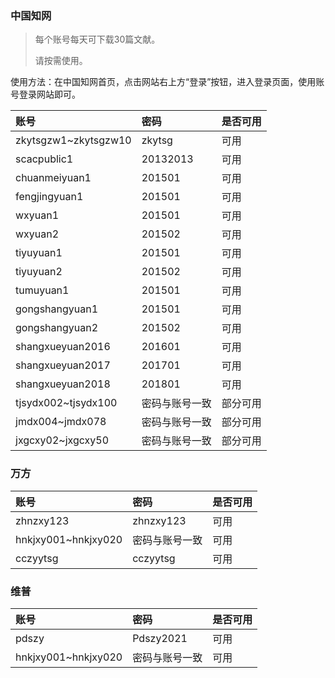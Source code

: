 ### 中国知网

> 每个账号每天可下载30篇文献。
> 
> 请按需使用。

使用方法：在中国知网首页，点击网站右上方“登录”按钮，进入登录页面，使用账号登录网站即可。


|   账号     |   密码      | 是否可用 |
|:---------|:---------|:---------|
| zkytsgzw1~zkytsgzw10   | zkytsg |可用|
| scacpublic1   | 20132013 |可用|
| chuanmeiyuan1 | 201501 |可用|
| fengjingyuan1 | 201501 | 可用|
| wxyuan1 | 201501 | 可用 |
| wxyuan2 | 201502 | 可用 |
| tiyuyuan1 | 201501 |可用  |
| tiyuyuan2 | 201502 | 可用 |
| tumuyuan1 | 201501 | 可用 |
| gongshangyuan1 | 201501 | 可用 |
| gongshangyuan2 | 201502 | 可用 |
| shangxueyuan2016 | 201601 | 可用 |
| shangxueyuan2017 | 201701 | 可用 |
| shangxueyuan2018 | 201801 | 可用 |
|tjsydx002~tjsydx100 | 密码与账号一致|部分可用 |
|jmdx004~jmdx078    | 密码与账号一致| 部分可用 |
|jxgcxy02~jxgcxy50 | 密码与账号一致 | 部分可用 |

### 万方

|   账号     |   密码      | 是否可用 |
|:---------|:---------|:---------|
| zhnzxy123 | zhnzxy123 |可用|
| hnkjxy001~hnkjxy020 | 密码与账号一致 | 可用 |
| cczyytsg | cczyytsg | 可用 |

### 维普

|   账号     |   密码      | 是否可用 |
|:---------|:---------|:---------|
| pdszy | Pdszy2021 |可用|
| hnkjxy001~hnkjxy020 | 密码与账号一致 | 可用|
